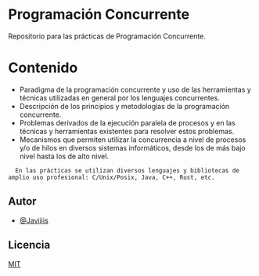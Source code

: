 # Programación Concurrente

Repositorio para las prácticas de Programación Concurrente.

# Contenido

- Paradigma de la programación concurrente y uso de las herramientas y técnicas utilizadas en general por los lenguajes concurrentes. 
- Descripción de los principios y metodologías de la programación concurrente.
- Problemas derivados de la ejecución paralela de procesos y en las técnicas y herramientas existentes para resolver estos problemas. 
- Mecanismos que permiten utilizar la concurrencia a nivel de procesos y/o de hilos en diversos sistemas informáticos, desde los de más bajo nivel hasta los de alto nivel.

```
  En las prácticas se utilizan diversos lenguajes y bibliotecas de amplio uso profesional: C/Unix/Posix, Java, C++, Rust, etc.
```

## Autor

- [@Javiiiis](https://www.github.com/Javiiiis)

## Licencia

[MIT](https://choosealicense.com/licenses/mit/)
